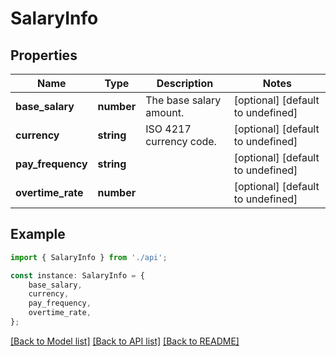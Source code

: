 # SalaryInfo


## Properties

Name | Type | Description | Notes
------------ | ------------- | ------------- | -------------
**base_salary** | **number** | The base salary amount. | [optional] [default to undefined]
**currency** | **string** | ISO 4217 currency code. | [optional] [default to undefined]
**pay_frequency** | **string** |  | [optional] [default to undefined]
**overtime_rate** | **number** |  | [optional] [default to undefined]

## Example

```typescript
import { SalaryInfo } from './api';

const instance: SalaryInfo = {
    base_salary,
    currency,
    pay_frequency,
    overtime_rate,
};
```

[[Back to Model list]](../README.md#documentation-for-models) [[Back to API list]](../README.md#documentation-for-api-endpoints) [[Back to README]](../README.md)
